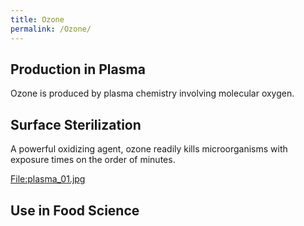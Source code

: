 ```yaml
---
title: Ozone
permalink: /Ozone/
---
```


Production in Plasma
--------------------

Ozone is produced by plasma chemistry involving molecular oxygen.

Surface Sterilization
---------------------

A powerful oxidizing agent, ozone readily kills microorganisms with exposure times on the order of minutes.

[<File:plasma_01.jpg>](/File:plasma_01.jpg "wikilink")

Use in Food Science
-------------------